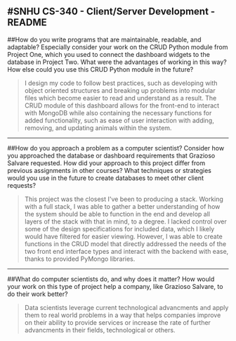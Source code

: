 #SNHU CS-340 - Client/Server Development - README
---


##How do you write programs that are maintainable, readable, and adaptable? Especially consider your work on the CRUD Python module from Project One, which you used to connect the dashboard widgets to the database in Project Two. What were the advantages of working in this way? How else could you use this CRUD Python module in the future?
>I design my code to follow best practices, such as developing with object oriented structures and breaking up problems into modular files which become easier to read and understand as a result. The CRUD module of this dashboard allows for the front-end to interact with MongoDB while also containing the necessary functions for added functionality, such as ease of user interaction with adding, removing, and updating animals within the system.
---


##How do you approach a problem as a computer scientist? Consider how you approached the database or dashboard requirements that Grazioso Salvare requested. How did your approach to this project differ from previous assignments in other courses? What techniques or strategies would you use in the future to create databases to meet other client requests?
>This project was the closest I've been to producing a stack. Working with a full stack, I was able to gather a better understanding of how the system should be able to function in the end and develop all layers of the stack with that in mind, to a degree. I lacked control over some of the design specifications for included data, which I likely would have filtered for easier viewing. However, I was able to create functions in the CRUD model that directly addressed the needs of the two front end interface types and interact with the backend with ease, thanks to provided PyMongo libraries.
---

##What do computer scientists do, and why does it matter? How would your work on this type of project help a company, like Grazioso Salvare, to do their work better?
>Data scientists leverage current technological advancments and apply them to real world problems in a way that helps companies improve on their ability to provide services or increase the rate of further advancments in their fields, technological or others.
